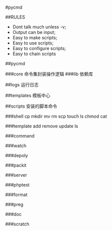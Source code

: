 #pycmd

##RULES
- Dont talk much unless -v;
- Output can be input;
- Easy to make scripts;
- Easy to use scripts;
- Easy to configure scripts;
- Easy to chain scripts



##pycmd

###core
命令集封装操作逻辑
###lib
依赖库

##logs
运行日志

##templates
模板中心


##scripts
安装的脚本命令

###shell
cp 
mkdir
mv 
rm
scp
touch
ls
chmod
cat

###template
add
remove
update
ls


###command

###watch

###depoly

###packit

###server

###phptest

###format

###preg

###doc

###scratch


